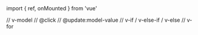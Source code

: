 ## 
import { ref, onMounted } from 'vue'


// v-model
// @click
// @update:model-value
// v-if / v-else-if / v-else
// v-for